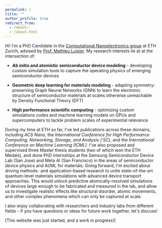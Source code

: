 ```yaml
---
permalink: /
title: ""
author_profile: true
redirect_from: 
  - /about/
  - /about.html
---
```


Hi! I'm a PhD Candidate in the [Computational Nanoelectronics group](https://nano-tcad.ee.ethz.ch/) at ETH Zurich, advised by [Prof. Mathieu Luisier](https://ee.ethz.ch/the-department/faculty/professors/person-detail.ODA5MjM=.TGlzdC80MTEsMTA1ODA0MjU5.html). My research interests lie at at the intersection of:

*  ***Ab initio* and atomistic semiconductor device modeling** - developing custom simulation tools to capture the operating physics of emerging semiconductor devices

*  **Geometric deep learning for materials modeling** - adapting symmetry-preserving Graph Neural Networks (GNN) to learn the electronic structure of semiconductor materials at scales otherwise unreachable by Density Functional Theory (DFT)

*  **High performance scientific computing** - optimizing custom simulations codes and machine learning models on GPUs and supercomputers to tackle problem scales of experimental relevance

During my time at ETH so far, I've led publications across these domains, including _ACS Nano_, the _International Conference for High Performance Computing, Networking, Storage, and Analysis (’SC)_, and the _International Conference on Machine Learning (ICML)_. I've also proposed and supervised three Master thesis students (two of which won the ETH Medals), and done PhD internships at the Samsung Semiconductor Device Lab (San Jose) and Meta AI (San Francisco) in the areas of semiconductor device physics and AI/ML for materials. Going forward, I'm excited about driving methods- and application-based research to unite state-of-the-art quantum-level materials simulations with advanced device transport approaches. This would unlock predictive atomically-resolved simulations of devices large enough to be fabricated and measured in the lab, and allow us to investigate realistic effects like structural disorder, atomic movements, and other complex phenomena which can only be captured at scale. 

I also enjoy collaborating with researchers and industry labs from different fields - if you have questions or ideas for future work together, let's discuss!

[This website was just started, and a work in progress!]


<!-- Over the past few years, I've pursed some general topics that united these areas. More often than not, it takes far more time to develop the methods and code than to explore the intended applications. However, since I started out as a researcher in the field of semiconductor device physics, I still like to think of my overarching projects in terms of the kinds of devices I wanted to model:

**Phase Change Memory (PCM)** - PCM cells exhibit gradual structural phase transitions which translates into a tunable resistance effect. The chemical composition space of these materials is large, but their specific composition and stoichiometry directly determine acheivable resistance contrast and stability. This makes a computational investigation of this space an attractive prospect. Simulating this involves being able to recompute the electronic structure during structural phase changes, which is computationally unfeasible with conventional methods. This is what I hope to do through the use of equivariant Graph Neural Networks [arxiv] combined with full-batch distributed training to handle the large graphs encountered [submitted_SC25].

**Resistive Random Access Memory (RRAM) Arrays** - RRAM is an emerging high-density non-volatile memory technology which operates on the principle of reversible dielectric breakdown. After first investigating current flow through these devices on an *ab intitio* level of theory which combined DFT and Quantum Transport [ACSNano2023], I developed a kinetic Monte Carlo application to capture the relevant physics at much larger scales [SC24], and explored potential failure mechanism at the atomistic scale which occur when devices are integrated into memory arrays [DRC2025]. Recently, I've been working with experimental collaborators at IBM Zurich to investigate the detailed mechanisms behind the soft dielectric breakdown effect, and how we can reduce the voltages required to acheive it [submitted_ACSNano2025]

**Strain-engineered 2D-material transistors** - I started out in the field of semiconductor device physics by using DFT and Quantum Transport methods to investigate the influence of lattice strain to improve the drive currents [APL] and reduce tunneling leakage [EDL] in 2D-material transistors. -->

<!-- A data-driven personal website

Researcher in Semiconductor Devices and Computational Materials Science. 
====== -->


